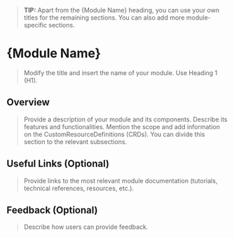> **TIP:** Apart from the {Module Name} heading, you can use your own titles for the remaining sections. You can also add more module-specific sections.

# {Module Name}
> Modify the title and insert the name of your module. Use Heading 1 (H1).

## Overview
> Provide a description of your module and its components. Describe its features and functionalities. Mention the scope and add information on the CustomResourceDefinitions (CRDs).
> You can divide this section to the relevant subsections.

## Useful Links (Optional)
> Provide links to the most relevant module documentation (tutorials, technical references, resources, etc.).

## Feedback (Optional)
> Describe how users can provide feedback.
